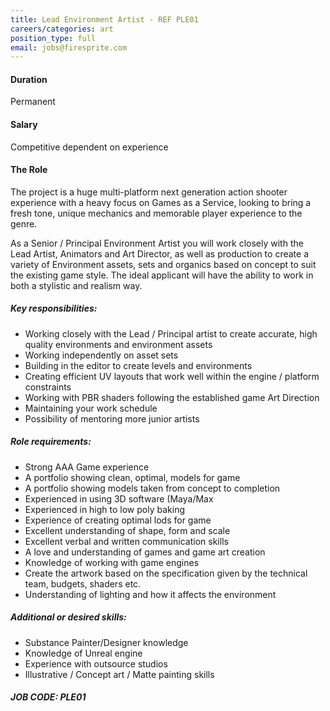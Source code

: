 ```yaml
---
title: Lead Environment Artist - REF PLE01
careers/categories: art
position_type: full
email: jobs@firesprite.com
---
```

#### Duration 

Permanent

#### Salary

Competitive dependent on experience

#### The Role

The project is a huge multi-platform next generation action shooter experience with a heavy focus on Games as a Service, looking to bring a fresh tone, unique mechanics and memorable player experience to the genre.

As a Senior / Principal Environment Artist you will work closely with the Lead Artist, Animators and Art Director, as well as production to create a variety of Environment assets, sets and organics based on concept to suit the existing game style. The ideal applicant will have the ability to work in both a stylistic and realism way.

##### **Key responsibilities:**

* Working closely with the Lead / Principal artist to create accurate, high quality environments and environment assets
* Working independently on asset sets
* Building in the editor to create levels and environments
* Creating efficient UV layouts that work well within the engine / platform constraints
* Working with PBR shaders following the established game Art Direction
* Maintaining your work schedule
* Possibility of mentoring more junior artists

##### **Role requirements:**

* Strong AAA Game experience
* A portfolio showing clean, optimal, models for game
* A portfolio showing models taken from concept to completion
* Experienced in using 3D software (Maya/Max
* Experienced in high to low poly baking
* Experience of creating optimal lods for game
* Excellent understanding of shape, form and scale
* Excellent verbal and written communication skills
* A love and understanding of games and game art creation
* Knowledge of working with game engines
* Create the artwork based on the specification given by the technical team, budgets, shaders etc.
* Understanding of lighting and how it affects the environment

##### **Additional or desired skills:**

* Substance Painter/Designer knowledge
* Knowledge of Unreal engine
* Experience with outsource studios
* Illustrative / Concept art / Matte painting skills

##### JOB CODE: PLE01
